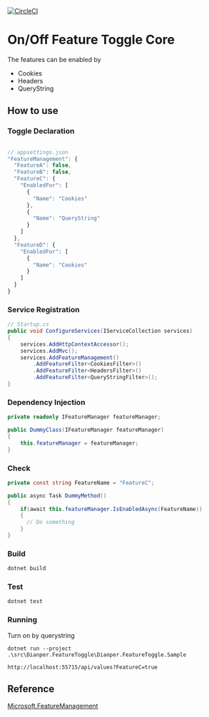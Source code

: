[![CircleCI](https://circleci.com/gh/dianper/feature-toggle.svg?style=shield)](https://circleci.com/gh/dianper/feature-toggle)

# On/Off Feature Toggle Core

The features can be enabled by

* Cookies
* Headers
* QueryString

## How to use

### Toggle Declaration

```javascript

// appsettings.json
"FeatureManagement": {
  "FeatureA": false,
  "FeatureB": false,
  "FeatureC": {
    "EnabledFor": [
      {
        "Name": "Cookies"
      },
      {
        "Name": "QueryString"
      }
    ]
  },
  "FeatureD": {
    "EnabledFor": [
      {
        "Name": "Cookies"
      }
    ]
  }
}
```

### Service Registration

```c#
// Startup.cs
public void ConfigureServices(IServiceCollection services)
{
    services.AddHttpContextAccessor();
    services.AddMvc();
    services.AddFeatureManagement()
        .AddFeatureFilter<CookiesFilter>()
        .AddFeatureFilter<HeadersFilter>()
        .AddFeatureFilter<QueryStringFilter>();
}
```

### Dependency Injection

```c#
private readonly IFeatureManager featureManager;

public DummyClass(IFeatureManager featureManager)
{
    this.featureManager = featureManager;
}
```

### Check

```c#
private const string FeatureName = "FeatureC";

public async Task DummyMethod()
{
    if(await this.featureManager.IsEnabledAsync(FeatureName))
    {
      // Do something
    }
}
```

### Build

```sh
dotnet build
```

### Test

```sh
dotnet test
```

### Running

Turn on by querystring

```
dotnet run --project .\src\Dianper.FeatureToggle\Dianper.FeatureToggle.Sample

http://localhost:55715/api/values?FeatureC=true
```

## Reference
[Microsoft.FeatureManagement](https://github.com/microsoft/FeatureManagement-Dotnet)
